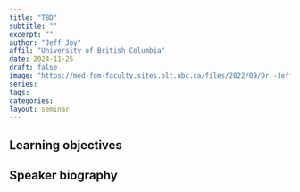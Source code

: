 ```yaml
---
title: "TBD"
subtitle: ""
excerpt: ""
author: "Jeff Joy"
affil: "University of British Columbia"
date: 2024-11-25
draft: false
image: "https://med-fom-faculty.sites.olt.ubc.ca/files/2022/09/Dr.-Jeffrey-Joy.png"
series:
tags:
categories:
layout: seminar
---
```


## Learning objectives



## Speaker biography

